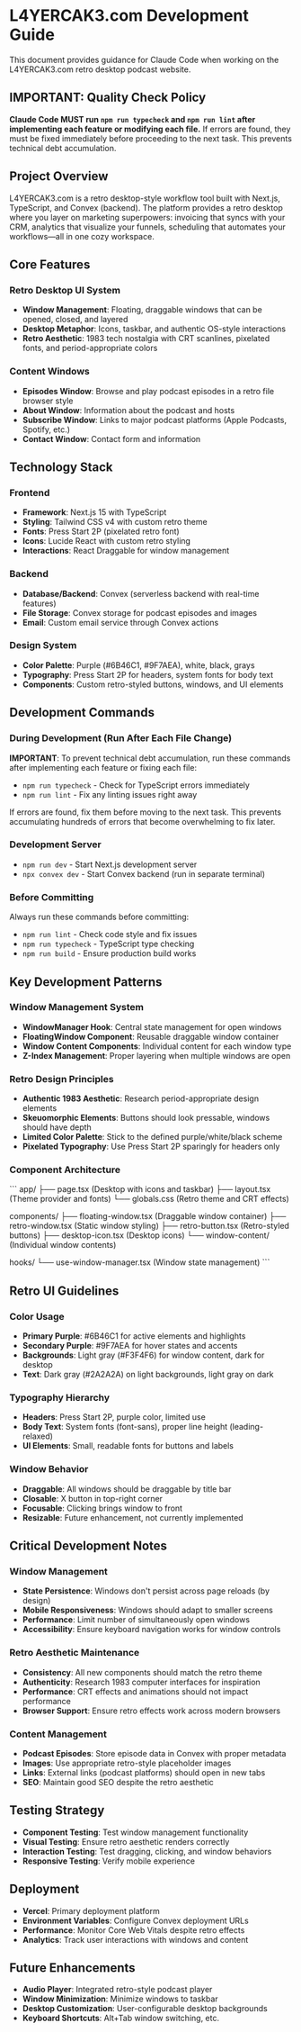 # L4YERCAK3.com Development Guide

This document provides guidance for Claude Code when working on the L4YERCAK3.com retro desktop podcast website.

## IMPORTANT: Quality Check Policy

**Claude Code MUST run `npm run typecheck` and `npm run lint` after implementing each feature or modifying each file.** If errors are found, they must be fixed immediately before proceeding to the next task. This prevents technical debt accumulation.

## Project Overview

L4YERCAK3.com is a retro desktop-style workflow tool built with Next.js, TypeScript, and Convex (backend). The platform provides a retro desktop where you layer on marketing superpowers: invoicing that syncs with your CRM, analytics that visualize your funnels, scheduling that automates your workflows—all in one cozy workspace.

## Core Features

### Retro Desktop UI System
- **Window Management**: Floating, draggable windows that can be opened, closed, and layered
- **Desktop Metaphor**: Icons, taskbar, and authentic OS-style interactions
- **Retro Aesthetic**: 1983 tech nostalgia with CRT scanlines, pixelated fonts, and period-appropriate colors

### Content Windows
- **Episodes Window**: Browse and play podcast episodes in a retro file browser style
- **About Window**: Information about the podcast and hosts
- **Subscribe Window**: Links to major podcast platforms (Apple Podcasts, Spotify, etc.)
- **Contact Window**: Contact form and information

## Technology Stack

### Frontend
- **Framework**: Next.js 15 with TypeScript
- **Styling**: Tailwind CSS v4 with custom retro theme
- **Fonts**: Press Start 2P (pixelated retro font)
- **Icons**: Lucide React with custom retro styling
- **Interactions**: React Draggable for window management

### Backend
- **Database/Backend**: Convex (serverless backend with real-time features)
- **File Storage**: Convex storage for podcast episodes and images
- **Email**: Custom email service through Convex actions

### Design System
- **Color Palette**: Purple (#6B46C1, #9F7AEA), white, black, grays
- **Typography**: Press Start 2P for headers, system fonts for body text
- **Components**: Custom retro-styled buttons, windows, and UI elements

## Development Commands

### During Development (Run After Each File Change)
**IMPORTANT**: To prevent technical debt accumulation, run these commands after implementing each feature or fixing each file:
- `npm run typecheck` - Check for TypeScript errors immediately
- `npm run lint` - Fix any linting issues right away

If errors are found, fix them before moving to the next task. This prevents accumulating hundreds of errors that become overwhelming to fix later.

### Development Server
- `npm run dev` - Start Next.js development server
- `npx convex dev` - Start Convex backend (run in separate terminal)

### Before Committing
Always run these commands before committing:
- `npm run lint` - Check code style and fix issues
- `npm run typecheck` - TypeScript type checking
- `npm run build` - Ensure production build works

## Key Development Patterns

### Window Management System
- **WindowManager Hook**: Central state management for open windows
- **FloatingWindow Component**: Reusable draggable window container
- **Window Content Components**: Individual content for each window type
- **Z-Index Management**: Proper layering when multiple windows are open

### Retro Design Principles
- **Authentic 1983 Aesthetic**: Research period-appropriate design elements
- **Skeuomorphic Elements**: Buttons should look pressable, windows should have depth
- **Limited Color Palette**: Stick to the defined purple/white/black scheme
- **Pixelated Typography**: Use Press Start 2P sparingly for headers only

### Component Architecture
\`\`\`
app/
├── page.tsx (Desktop with icons and taskbar)
├── layout.tsx (Theme provider and fonts)
└── globals.css (Retro theme and CRT effects)

components/
├── floating-window.tsx (Draggable window container)
├── retro-window.tsx (Static window styling)
├── retro-button.tsx (Retro-styled buttons)
├── desktop-icon.tsx (Desktop icons)
└── window-content/ (Individual window contents)

hooks/
└── use-window-manager.tsx (Window state management)
\`\`\`

## Retro UI Guidelines

### Color Usage
- **Primary Purple**: #6B46C1 for active elements and highlights
- **Secondary Purple**: #9F7AEA for hover states and accents
- **Backgrounds**: Light gray (#F3F4F6) for window content, dark for desktop
- **Text**: Dark gray (#2A2A2A) on light backgrounds, light gray on dark

### Typography Hierarchy
- **Headers**: Press Start 2P, purple color, limited use
- **Body Text**: System fonts (font-sans), proper line height (leading-relaxed)
- **UI Elements**: Small, readable fonts for buttons and labels

### Window Behavior
- **Draggable**: All windows should be draggable by title bar
- **Closable**: X button in top-right corner
- **Focusable**: Clicking brings window to front
- **Resizable**: Future enhancement, not currently implemented

## Critical Development Notes

### Window Management
- **State Persistence**: Windows don't persist across page reloads (by design)
- **Mobile Responsiveness**: Windows should adapt to smaller screens
- **Performance**: Limit number of simultaneously open windows
- **Accessibility**: Ensure keyboard navigation works for window controls

### Retro Aesthetic Maintenance
- **Consistency**: All new components should match the retro theme
- **Authenticity**: Research 1983 computer interfaces for inspiration
- **Performance**: CRT effects and animations should not impact performance
- **Browser Support**: Ensure retro effects work across modern browsers

### Content Management
- **Podcast Episodes**: Store episode data in Convex with proper metadata
- **Images**: Use appropriate retro-style placeholder images
- **Links**: External links (podcast platforms) should open in new tabs
- **SEO**: Maintain good SEO despite the retro aesthetic

## Testing Strategy
- **Component Testing**: Test window management functionality
- **Visual Testing**: Ensure retro aesthetic renders correctly
- **Interaction Testing**: Test dragging, clicking, and window behaviors
- **Responsive Testing**: Verify mobile experience

## Deployment
- **Vercel**: Primary deployment platform
- **Environment Variables**: Configure Convex deployment URLs
- **Performance**: Monitor Core Web Vitals despite retro effects
- **Analytics**: Track user interactions with windows and content

## Future Enhancements
- **Audio Player**: Integrated retro-style podcast player
- **Window Minimization**: Minimize windows to taskbar
- **Desktop Customization**: User-configurable desktop backgrounds
- **Keyboard Shortcuts**: Alt+Tab window switching, etc.
